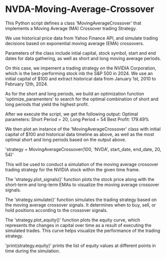 # NVDA-Moving-Average-Crossover
This Python script defines a class 'MovingAverageCrossover' that implements a Moving Average (MA) Crossover trading Strategy. 

We use historical price data from Yahoo Finance API, and simulate trading decisions based on exponential moving average (EMA) crossovers.

Parameters of the class include intial capital, stock symbol, start and end dates for data gathering, as well as short and long moving average periods.

On this case, we impement a trading strategy on the NVIDIA Corporation, which is the best-performing stock inb the S&P 500 in 2024. We use an initial capital of $100 and extract historical data from January 1st, 2010 to February 12th, 2024.

As for the short and long periods, we build an optimization function 'optimize_paramenters' to search for the optimal combination of short and long periods that yield the highest profit.

After we execute the script, we get the following output: Optimal parameters: Short Period = 20, Long Period = 54 Best Profit: 179.49%

We then plot an instance of the 'MovingAverageCrossover' class with initial capital of $100 and historical data timeline as above, as well as the most optimal short and long periods based on the output above.

'strategy = MovingAverageCrossover(100, 'NVDA', start_date, end_date, 20, 54)'

This will be used to conduct a simulation of the moving average crossover trading strategy for the NVIDIA stock within the given time frame.

The 'strategy.plot_signals()' function plots the stock price along with the short-term and long-term EMAs to visualize the moving average crossover signals.

The 'strategy.simulate()' function simulates the trading strategy based on the moving average crossover signals. It determines when to buy, sell, or hold positions according to the crossover signals.

The 'strategy.plot_equity()' function plots the equity curve, which represents the changes in capital over time as a result of executing the simulated trades. This curve helps visualize the performance of the trading strategy.

'print(strategy.equity)' prints the list of equity values at different points in time during the simulation.

